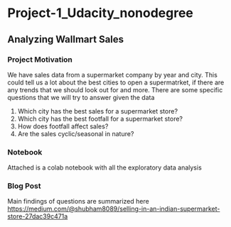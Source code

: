 # Project-1_Udacity_nonodegree

## Analyzing Wallmart Sales

### Project Motivation
 We have sales data from a supermarket company by year and city. This could tell us a lot about the best cities to open a supermatrket, if there are any trends that we should look out for and more. There are some specific questions that we will try to answer given the data
 
1. Which city has the best sales for a supermarket store?
2. Which city has the best footfall for a supermarket store?
3. How does footfall affect sales?
4. Are the sales cyclic/seasonal in nature?

### Notebook
Attached is a colab notebook with all the exploratory data analysis

### Blog Post
Main findings of questions are summarized here https://medium.com/@shubham8089/selling-in-an-indian-supermarket-store-27dac39c471a
